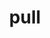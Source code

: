 ---
category: 4-letters
denotation: null
name: pull
reference_link: https://www.etymonline.com/word/pull
root_language: null
root_name: null
title: pull
type: free
word_sums:
- respelling: pull
  sum: 'Pull + '
---